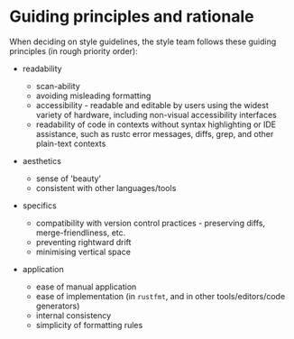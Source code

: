 # Guiding principles and rationale

When deciding on style guidelines, the style team follows these guiding
principles (in rough priority order):

* readability
    - scan-ability
    - avoiding misleading formatting
    - accessibility - readable and editable by users using the widest
      variety of hardware, including non-visual accessibility interfaces
    - readability of code in contexts without syntax highlighting or IDE
      assistance, such as rustc error messages, diffs, grep, and other
      plain-text contexts

* aesthetics
    - sense of 'beauty'
    - consistent with other languages/tools

* specifics
    - compatibility with version control practices - preserving diffs,
      merge-friendliness, etc.
    - preventing rightward drift
    - minimising vertical space

* application
    - ease of manual application
    - ease of implementation (in `rustfmt`, and in other tools/editors/code generators)
    - internal consistency
    - simplicity of formatting rules

